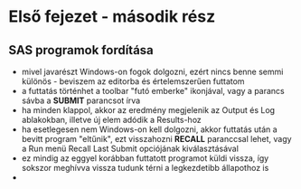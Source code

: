# Első fejezet - második rész

## SAS programok fordítása

  * mivel javarészt Windows-on fogok dolgozni, ezért nincs benne semmi különös - beviszem az editorba és értelemszerűen futtatom
  * a futtatás történhet a toolbar "futó emberke" ikonjával, vagy a parancs sávba a **SUBMIT** parancsot írva
  * ha minden klappol, akkor az eredmény megjelenik az Output és Log ablakokban, illetve új elem adódik a Results-hoz   
  * ha esetlegesen nem Windows-on kell dolgozni, akkor futtatás után a bevitt program "eltűnik", ezt visszahozni **RECALL** paranccsal lehet, vagy a Run menü Recall Last Submit opciójának kiválasztásával
  * ez mindig az eggyel korábban futtatott programot küldi vissza, így sokszor meghívva vissza tudunk térni a legkezdetibb állapothoz is
  * 
